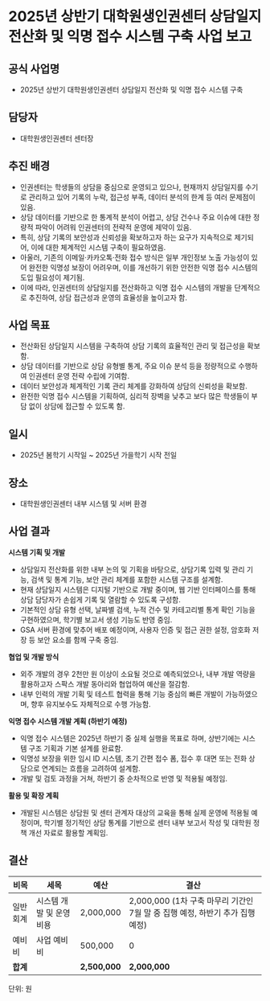 
# 2025년 상반기 대학원생인권센터 상담일지 전산화 및 익명 접수 시스템 구축 사업 보고

## 공식 사업명
- 2025년 상반기 대학원생인권센터 상담일지 전산화 및 익명 접수 시스템 구축

## 담당자
- 대학원생인권센터 센터장

## 추진 배경
- 인권센터는 학생들의 상담을 중심으로 운영되고 있으나, 현재까지 상담일지를 수기로 관리하고 있어 기록의 누락, 접근성 부족, 데이터 분석의 한계 등 여러 문제점이 있음.
- 상담 데이터를 기반으로 한 통계적 분석이 어렵고, 상담 건수나 주요 이슈에 대한 정량적 파악이 어려워 인권센터의 전략적 운영에 제약이 있음.
- 특히, 상담 기록의 보안성과 신뢰성을 확보하고자 하는 요구가 지속적으로 제기되어, 이에 대한 체계적인 시스템 구축이 필요하였음.
- 아울러, 기존의 이메일·카카오톡·전화 접수 방식은 일부 개인정보 노출 가능성이 있어 완전한 익명성 보장이 어려우며, 이를 개선하기 위한 안전한 익명 접수 시스템의 도입 필요성이 제기됨.
- 이에 따라, 인권센터의 상담일지를 전산화하고 익명 접수 시스템의 개발을 단계적으로 추진하여, 상담 접근성과 운영의 효율성을 높이고자 함.

## 사업 목표
- 전산화된 상담일지 시스템을 구축하여 상담 기록의 효율적인 관리 및 접근성을 확보함.
- 상담 데이터를 기반으로 상담 유형별 통계, 주요 이슈 분석 등을 정량적으로 수행하여 인권센터 운영 전략 수립에 기여함.
- 데이터 보안성과 체계적인 기록 관리 체계를 강화하여 상담의 신뢰성을 확보함.
- 완전한 익명 접수 시스템을 기획하여, 심리적 장벽을 낮추고 보다 많은 학생들이 부담 없이 상담에 접근할 수 있도록 함.

## 일시
- 2025년 봄학기 시작일 ~ 2025년 가을학기 시작 전일

## 장소
- 대학원생인권센터 내부 시스템 및 서버 환경

## 사업 결과

**시스템 기획 및 개발**
- 상담일지 전산화를 위한 내부 논의 및 기획을 바탕으로, 상담기록 입력 및 관리 기능, 검색 및 통계 기능, 보안 관리 체계를 포함한 시스템 구조를 설계함.
- 현재 상담일지 시스템은 디지털 기반으로 개발 중이며, 웹 기반 인터페이스를 통해 상담 담당자가 손쉽게 기록 및 열람할 수 있도록 구성함.
- 기본적인 상담 유형 선택, 날짜별 검색, 누적 건수 및 카테고리별 통계 확인 기능을 구현하였으며, 학기별 보고서 생성 기능도 반영 중임.
- GSA 서버 환경에 맞추어 배포 예정이며, 사용자 인증 및 접근 권한 설정, 암호화 저장 등 보안 요소를 함께 구축 중임.

**협업 및 개발 방식**
- 외주 개발의 경우 2천만 원 이상이 소요될 것으로 예측되었으나, 내부 개발 역량을 활용하고자 스팍스 개발 동아리와 협업하여 예산을 절감함.
- 내부 인력의 개발 기획 및 테스트 협력을 통해 기능 중심의 빠른 개발이 가능하였으며, 향후 유지보수도 자체적으로 수행 가능함.

**익명 접수 시스템 개발 계획 (하반기 예정)**
- 익명 접수 시스템은 2025년 하반기 중 실제 실행을 목표로 하며, 상반기에는 시스템 구조 기획과 기본 설계를 완료함.
- 익명성 보장을 위한 임시 ID 시스템, 초기 간편 접수 폼, 접수 후 대면 또는 전화 상담으로 연계되는 흐름을 고려하여 설계함.
- 개발 및 검토 과정을 거쳐, 하반기 중 순차적으로 반영 및 적용될 예정임.

**활용 및 확장 계획**
- 개발된 시스템은 상담원 및 센터 관계자 대상의 교육을 통해 실제 운영에 적용될 예정이며, 학기별 정기적인 상담 통계를 기반으로 센터 내부 보고서 작성 및 대학원 정책 개선 자료로 활용할 계획임.

## 결산

| 비목     | 세목                         | 예산      | 결산                             |
|----------|------------------------------|-----------|----------------------------------|
| 일반회계 | 시스템 개발 및 운영 비용      | 2,000,000 | 2,000,000 (1차 구축 마무리 기간인 7월 말 중 집행 예정, 하반기 추가 집행 예정) |
| 예비비   | 사업 예비비                  | 500,000   | 0  |
| **합계** |                              | **2,500,000** | **2,000,000**               |

단위: 원
